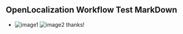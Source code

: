 ## OpenLocalization Workflow Test MarkDown
* ![image1](.\cedd5c89-19d7-444d-82f0-dc5fc06725ac.PNG)   ![image2](.\b682c1d5-694c-485b-afcc-3581e29a2e33.png) 
thanks!